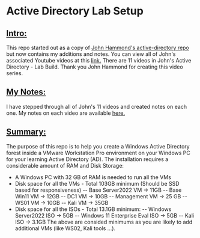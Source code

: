 # Active Directory Lab Setup
## <u>Intro:</u>
This repo started out as a copy of [John Hammond's active-directory repo](https://github.com/johnHammond/active_directory/) but now contains my additions and notes.
You can view all of John's associated Youtube videos at this [link.](https://www.youtube.com/playlist?list=PL1H1sBF1VAKVoU6Q2u7BBGPsnkn-rajlp)
There are 11 videos in John's Active Directory - Lab Build. 
Thank you John Hammond for creating this video series.

## <u>My Notes:</u>
I have stepped through all of John's 11 videos and created notes on each one.
My notes on each video are available [here.](/video_notes/README.md)

## <u>Summary:</u>
The purpose of this repo is to help you create a Windows Active Directory forest inside a VMware Workstation Pro environment on your Windows PC for your learning Active Directory (AD). The installation requires a considerable amount of RAM and Disk Storage:
- A Windows PC with 32 GB of RAM is needed to run all the VMs
- Disk space for all the VMs - Total 103GB minimum (Should be SSD based for responsiveness)
-- Base Server2022 VM -> 11GB
-- Base Win11 VM -> 12GB
-- DC1 VM -> 10GB
-- Management VM -> 25 GB
-- WS01 VM -> 10GB
-- Kali VM -> 35GB
- Disk space for all the ISOs - Total 13.1GB minimum:
-- Windows Server2022 ISO -> 5GB
-- Windows 11 Enterprise Eval ISO -> 5GB
-- Kali ISO -> 3.1GB
The above are consided minimums as you are likely to add additional VMs (like WS02, Kali tools ...).
